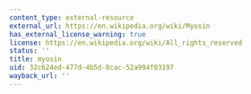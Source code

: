```yaml
---
content_type: external-resource
external_url: https://en.wikipedia.org/wiki/Myosin
has_external_license_warning: true
license: https://en.wikipedia.org/wiki/All_rights_reserved
status: ''
title: myosin
uid: 32c624ed-477d-4b5d-8cac-52a994f03197
wayback_url: ''
---
```

